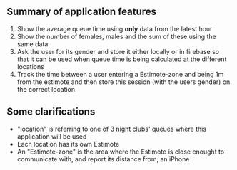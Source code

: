 Summary of application features
-------------------------------

1. Show the average queue time using **only** data from the latest hour
2. Show the number of females, males and the sum of these using the same data
3. Ask the user for its gender and store it either locally or in
firebase so that it can be used when queue time is being calculated at
the different locations
4. Track the time between a user entering a Estimote-zone and being 1m from
the estimote and then store this session (with the users gender) on the correct location


Some clarifications
-------------------

- "location" is referring to one of 3 night clubs' queues
where this application will be used
- Each location has its own Estimote
- An "Estimote-zone" is the area where the Estimote is close
enought to communicate with, and report its distance from,
an iPhone
